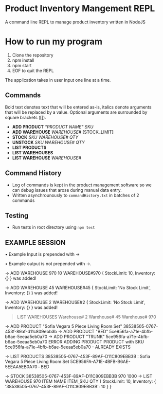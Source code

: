 # Product Inventory Mangement REPL

A command line REPL to manage product inventory written in NodeJS

# How to run my program

1. Clone the repository
2. npm install
3. npm start
4. EOF to quit the REPL

The application takes in user input one line at a time.

## Commands

Bold text denotes text that will be entered as-is, italics denote arguments that will be
replaced by a value. Optional arguments are surrounded by square brackets ([]).

- **ADD PRODUCT** *"PRODUCT NAME"* *SKU*
- **ADD WAREHOUSE** *WAREHOUSE#* [STOCK_LIMIT]
- **STOCK** *SKU* *WAREHOUSE#* *QTY*
- **UNSTOCK** *SKU* *WAREHOUSE#* *QTY*
- **LIST PRODUCTS**
- **LIST WAREHOUSES**
- **LIST WAREHOUSE** *WAREHOUSE#*

## Command History

- Log of commands is kept in the product management software so we can debug issues that arose during manual data entry. 
- Written asynchrounously to `commandHistory.txt` in batches of 2 commands

## Testing

- Run tests in root directory using `npm test`

## EXAMPLE SESSION

• Example Input is prepended with ->

• Example output is not prepended with ->.

-> ADD WAREHOUSE 970 10
WAREHOUSE#970  { StockLimit: 10, Inventory: {} } was added!

-> ADD WAREHOUSE 45
WAREHOUSE#45  { StockLimit: 'No Stock Limit', Inventory: {} } was added!

-> ADD WAREHOUSE 2
WAREHOUSE#2  { StockLimit: 'No Stock Limit', Inventory: {} } was added!

> LIST WAREHOUSES
Warehouse# 2
Warehouse# 45
Warehouse# 970

-> ADD PRODUCT "Sofia Vegara 5 Piece Living Room Set" 38538505-0767-453f-89af-d11c809ebb3b
-> ADD PRODUCT "BED" 5ce956fa-a71e-4bfb-b6ae-5eeaa5eb0a70
-> ADD PRODUCT "TRUNK" 5ce956fa-a71e-4bfb-b6ae-5eeaa5eb0a70
ERROR ADDING PRODUCT PRODUCT with SKU 5ce956fa-a71e-4bfb-b6ae-5eeaa5eb0a70 - ALREADY EXISTS

-> LIST PRODUCTS
38538505-0767-453F-89AF-D11C809EBB3B : Sofia Vegara 5 Piece Living Room Set
5CE956FA-A71E-4BFB-B6AE-5EEAA5EB0A70 : BED

-> STOCK 38538505-0767-453F-89AF-D11C809EBB3B 970 1000
-> LIST WAREHOUSE 970
ITEM NAME ITEM_SKU
QTY
{
  StockLimit: 10,
  Inventory: { '38538505-0767-453F-89AF-D11C809EBB3B': 10 }
}
